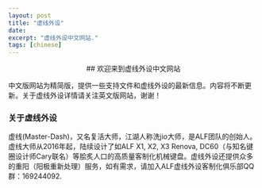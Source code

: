 ```yaml
---
layout: post
title: "虚线外设"
date: 
excerpt: "虚线外设中文网站."
tags: [chinese]
---
```


<center>## 欢迎来到虚线外设中文网站</center>

中文版网站为精简版，提供一些支持文件和虚线外设的最新信息。内容将不断更新。关于虚线外设详情请关注英文版网站，谢谢！

### 关于虚线外设

虚线(Master-Dash)，又名复活大师，江湖人称洗jio大师，是ALF团队的创始人。虚线大师从2016年起，陆续设计了如ALF X1, X2, X3 Renova, DC60（与知名键圈设计师Cary联名）等脍炙人口的高质量客制化机械键盘。虚线外设还提供众多的重阳（阳极重新处理）服务，如有需求，请加入ALF虚线外设客制化俱乐部QQ群：169244092.
